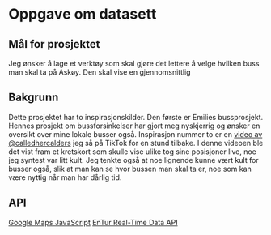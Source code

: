 # Oppgave om datasett

## Mål for prosjektet
Jeg ønsker å lage et verktøy som skal gjøre det lettere å velge hvilken buss man skal ta på Askøy. Den skal vise en gjennomsnittlig

## Bakgrunn
Dette prosjektet har to inspirasjonskilder. Den første er Emilies bussprosjekt. Hennes prosjekt om bussforsinkelser har gjort meg nyskjerrig og ønsker en oversikt over mine lokale busser også. Inspirasjon nummer to er en [video av @calledhercalders](https://vm.tiktok.com/ZNd1xV2Tv/) jeg så på TikTok for en stund tilbake. I denne videoen ble det vist fram et kretskort som skulle vise ulike tog sine posisjoner live, noe jeg syntest var litt kult. Jeg tenkte også at noe lignende kunne vært kult for busser også, slik at man kan se hvor bussen man skal ta er, noe som kan være nyttig når man har dårlig tid.

## API
[Google Maps JavaScript](https://developers.google.com/maps/documentation/javascript/overview)
[EnTur Real-Time Data API](https://developer.entur.org/pages-real-time-api)